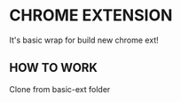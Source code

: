 # CHROME EXTENSION

It's basic wrap for build new chrome ext!

## HOW TO WORK

Clone from basic-ext folder
